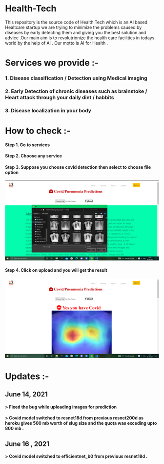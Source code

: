 # Health-Tech
This repository is the source code of Health Tech which is an AI based Healtcare startup we are trying to minimize the problems caused by diseases by early detecting them and giving you the best solution and advice .Our main aim is to revolutrionize  the health care facilities in todays world by the help of AI . Our motto is AI for Health . 

# Services we provide :- 
### 1. Disease classification / Detection using Medical imaging
### 2. Early Detection of chronic diseases such as brainstoke / Heart attack through your daily diet / habbits 
### 3. Disease localization in your body 

# How to check :- 
#### Step 1. Go to services 
#### Step 2. Choose any service
#### Step 3. Suppose you choose covid detection then select to choose file option 
<img src = "covid19/pred_covid_img/process1.png"/>

#### Step 4. Click on upload and you will get the result 
<img src = "covid19/pred_covid_img/process3.png"/>




# Updates :-

## June 14, 2021
#### > Fixed the bug while uploading images for prediction 
#### > Covid model switched to resnet18d from previous resnet200d as heroku gives 500 mb worth of slug size and the quota was exceding upto 800 mb .

## June 16 , 2021
#### > Covid model switched to efficientnet_b0 from previous resnet18d . 
